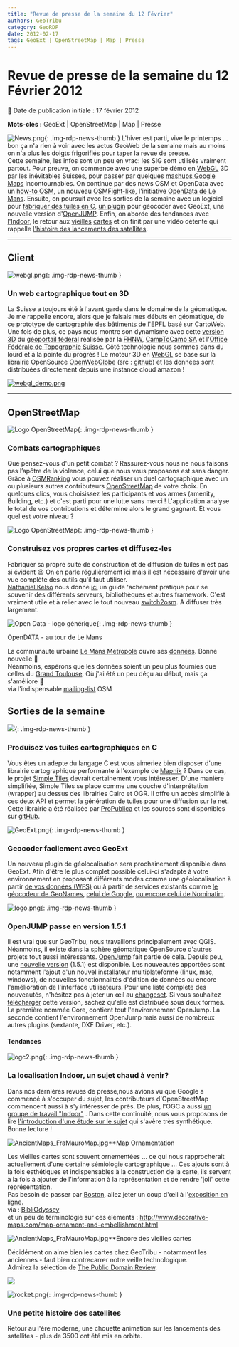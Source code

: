 ```yaml
---
title: "Revue de presse de la semaine du 12 Février"
authors: GeoTribu
category: GeoRDP
date: 2012-02-17
tags: GeoExt | OpenStreetMap | Map | Presse
---
```


# Revue de presse de la semaine du 12 Février 2012


:calendar: Date de publication initiale : 17 février 2012

**Mots-clés :** GeoExt | OpenStreetMap | Map | Presse


![News.png](https://cdn.geotribu.fr/images/internal/icons-rdp-news/news.png){: .img-rdp-news-thumb }
 L'hiver est parti, vive le printemps ... bon ça n'a rien à voir avec les actus GeoWeb de la semaine mais au moins on n'a plus les doigts frigorifiés pour taper la revue de presse.  
 Cette semaine, les infos sont un peu en vrac: les SIG sont utilisés vraiment partout. Pour preuve, on commence avec une superbe démo en [WebGL](#news11) 3D par les inévitables Suisses, pour passer par quelques [mashups Google Maps](#news12) incontournables. On continue par des news OSM et OpenData avec un [how-to OSM](#news22), un nouveau [OSMFight-like](#news21), l'initiative [OpenData de Le Mans](#news43). Ensuite, on poursuit avec les sorties de la semaine avec un logiciel pour [fabriquer des tuiles en C](#news31), [un plugin](#news32) pour géocoder avec GeoExt, une nouvelle version d'[OpenJUMP](#news33). Enfin, on aborde des tendances avec [l'Indoor](#news41), le retour aux [vieilles](#news42) [cartes](#news44) et on finit par une vidéo détente qui rappelle [l'histoire des lancements des satellites](#news45).




----

## Client


 ![webgl.png](/sites/default/files/Tuto/img/Blog/webgl.png){: .img-rdp-news-thumb }

### Un web cartographique tout en 3D

 La Suisse a toujours été à l'avant garde dans le domaine de la géomatique. Je me rappelle encore, alors que je faisais mes débuts en géomatique, de ce prototype de [cartographie des bâtiments de l'EPFL](http://plan.epfl.ch/) basé sur CartoWeb. Une fois de plus, ce pays nous montre son dynamisme avec cette [version 3D](http://swiss3d.openwebglobe.org/) du [géoportail fédéral](http://www.geo.admin.ch/) réalisée par la [FHNW](http://www.fhnw.ch/habg/ivgi), [CampToCamp SA](http://www.camptocamp.com/) et l'[Office Fédérale de Topographie Suisse](http://www.swisstopo.admin.ch/internet/swisstopo/fr/home.html). Côté technologie nous sommes dans du lourd et à la pointe du progrès ! Le moteur 3D en [WebGL](https://fr.wikipedia.org/wiki/WebGL) se base sur la librairie OpenSource [OpenWebGlobe](http://wiki.openwebglobe.org/doku.php?id=start) (src : [github](https://github.com/OpenWebGlobe)) et les données sont distribuées directement depuis une instance cloud amazon !




 [![webgl_demo.png](http://geotribu.net/sites/default/files/Tuto/img/divers/webgl_demo.png)](http://swiss3d.openwebglobe.org/)

----

## OpenStreetMap

 ![Logo OpenStreetMap](https://cdn.geotribu.fr/images/logos-icones/OpenStreetMap/Openstreetmap.png){: .img-rdp-news-thumb }

### Combats cartographiques

 Que pensez-vous d'un petit combat ? Rassurez-vous nous ne nous faisons pas l’apôtre de la violence, celui que nous vous proposons est sans danger. Grâce à [OSMRanking](http://osmranking.altogetherlost.com/) vous pouvez réaliser un duel cartographique avec un ou plusieurs autres contributeurs [OpenStreetMap](https://www.openstreetmap.org/) de votre choix. En quelques clics, vous choisissez les participants et vos armes (amenity, Building, etc.) et c'est parti pour une lutte sans merci ! L'application analyse le total de vos contributions et détermine alors le grand gagnant. Et vous quel est votre niveau ?




 ![Logo OpenStreetMap](https://cdn.geotribu.fr/images/logos-icones/OpenStreetMap/Openstreetmap.png){: .img-rdp-news-thumb }

### Construisez vos propres cartes et diffusez-les

 Fabriquer sa propre suite de construction et de diffusion de tuiles n'est pas si évident :wink: On en parle régulièrement ici mais il est nécessaire d'avoir une vue complète des outils qu'il faut utiliser.  
 [Nathaniel Kelso](http://kelso.it/blog/) nous donne [ici](https://github.com/nvkelso/geo-how-to/wiki) un guide 'achement pratique pour se souvenir des différents serveurs, bibliothèques et autres framework. C'est vraiment utile et à relier avec le tout nouveau [switch2osm](http://switch2osm.org/). A diffuser très largement.




 ![Open Data - logo générique](https://cdn.geotribu.fr/images/logos-icones/divers/opendata.jpg){: .img-rdp-news-thumb }

OpenDATA - au tour de Le Mans

 La communauté urbaine [Le Mans Métropole](http://www.lemans.fr/) ouvre ses [données](http://www.lemainelibre.fr/actualite/le-virage-numerique-du-mans-08-02-2012-28761). Bonne nouvelle :slightly_smiling_face:  
 Néanmoins, espérons que les données soient un peu plus fournies que celles du [Grand Toulouse](http://data.grandtoulouse.fr/). Où j'ai été un peu déçu au début, mais ça s'améliore :slightly_smiling_face:  
 via l'indispensable [mailing-list](http://lists.openstreetmap.org/pipermail/talk-fr/2012-February/040322.html) OSM




## Sorties de la semaine

 ![](https://cdn.geotribu.fr/images/internal/icons-rdp-news/world.png){: .img-rdp-news-thumb }

### Produisez vos tuiles cartographiques en C

 Vous êtes un adepte du langage C est vous aimeriez bien disposer d'une librairie cartographique performante à l'exemple de [Mapnik](http://mapnik.org/) ? Dans ce cas, le projet [Simple Tiles](http://propublica.github.com/simple-tiles/) devrait certainement vous intéresser. D'une manière simplifiée, Simple Tiles se place comme une couche d'interprétation (wrapper) au dessus des librairies Cairo et OGR. Il offre un accès simplifié à ces deux API et permet la génération de tuiles pour une diffusion sur le net. Cette librairie a été réalisée par [ProPublica](http://www.propublica.org/) et les sources sont disponibles sur [gitHub](https://github.com/propublica/simple-tiles).




 ![GeoExt.png](https://cdn.geotribu.fr/images/logos-icones/logiciels_librairies/geoext.png){: .img-rdp-news-thumb }

### Geocoder facilement avec GeoExt

 Un nouveau plugin de géolocalisation sera prochainement disponible dans GeoExt. Afin d'être le plus complet possible celui-ci s'adapte à votre environnement en proposant différents modes comme une géolocalisation à partir [de vos données (WFS)](http://dev.geoext.org/trunk/geoext/examples/geocoder-wfs.html) ou à partir de services existants comme [le géocodeur de GeoNames](http://dev.geoext.org/trunk/geoext/examples/geocoder-geonames.html), [celui de Google](http://dev.geoext.org/trunk/geoext/examples/geocoder-google.html), [ou encore celui de Nominatim](http://dev.geoext.org/trunk/geoext/examples/geocoder.html).




 ![logo.png](/sites/default/files/Tuto/img/Blog/openjump/logo.png){: .img-rdp-news-thumb }

### OpenJUMP passe en version 1.5.1

 Il est vrai que sur GeoTribu, nous travaillons principalement avec QGIS. Néanmoins, il existe dans la sphère géomatique OpenSource d'autres projets tout aussi intéressants. [OpenJump](http://www.openjump.org/) fait partie de cela. Depuis peu, une [nouvelle version](http://sourceforge.net/projects/jump-pilot/files/OpenJUMP/1.5.1/) (1.5.1) est disponible. Les nouveautés apportées sont notamment l'ajout d'un nouvel installateur multiplateforme (linux, mac, windows), de nouvelles fonctionnalités d'édition de données ou encore l'amélioration de l'interface utilisateurs. Pour une liste complète des nouveautés, n'hésitez pas à jeter un œil au [changeset](http://jump-pilot.svn.sourceforge.net/viewvc/jump-pilot/core/trunk/Changes.txt?revision=2721&view=markup). Si vous souhaitez [télécharger](http://sourceforge.net/projects/jump-pilot/files/OpenJUMP/1.5.1/) cette version, sachez qu'elle est distribuée sous deux formes. La première nommée Core, contient tout l'environnement OpenJump. La seconde contient l'environnement OpenJump mais aussi de nombreux autres plugins (sextante, DXF Driver, etc.).




#### Tendances

 ![ogc2.png](https://cdn.geotribu.fr/images/logos-icones/entreprises_association/ogc.png){: .img-rdp-news-thumb }

### La localisation Indoor, un sujet chaud à venir?

 Dans nos dernières revues de presse,nous avions vu que Google a commencé à s'occuper du sujet, les contributeurs d'OpenStreetMap commencent aussi à s'y intéresser de près. De plus, l'OGC a aussi [un groupe de travail "Indoor"](http://www.ogcnetwork.net/indoorlocation) . Dans cette continuité, nous vous proposons de lire [l'introduction d'une étude sur le sujet](http://stack.nil.com/ipcorner/IndoorLocationBasedServices/#chapter1) qui s'avère très synthétique. Bonne lecture !




 ![AncientMaps_FraMauroMap.jpg](http://www.geotribu.net/sites/default/files/Tuto/img/Blog/divers/AncientMaps_FraMauroMap.jpg)**Map Ornamentation

 Les vieilles cartes sont souvent ornementées ... ce qui nous rapprocherait actuellement d'une certaine sémiologie cartographique ... Ces ajouts sont à la fois esthétiques et indispensables à la construction de la carte, ils servent à la fois à ajouter de l'information à la représentation et de rendre 'joli' cette représentation.  
 Pas besoin de passer par [Boston](https://www.openstreetmap.org/?lat=42.3604488372803&lon=-71.059741973877&zoom=13), allez jeter un coup d'œil à l'[exposition en ligne](http://www.hcl.harvard.edu/libraries/maps/exhibits/baroque/).  
 via : [BibliOdyssey](http://bibliodyssey.blogspot.com/2012/02/map-ornamentation.html)  
 et un peu de terminologie sur ces éléments : <http://www.decorative-maps.com/map-ornament-and-embellishment.html>




 ![AncientMaps_FraMauroMap.jpg](http://www.geotribu.net/sites/default/files/Tuto/img/Blog/divers/AncientMaps_FraMauroMap.jpg)**Encore des vieilles cartes

 Décidément on aime bien les cartes chez GeoTribu - notamment les anciennes - faut bien contrecarrer notre veille technologique.  
 Admirez la sélection de [The Public Domain Review](http://publicdomainreview.org/2011/09/22/maps-from-geographicus/).

 ![](http://upload.wikimedia.org/wikipedia/commons/thumb/4/48/1853_Kaei_6_Japanese_Map_of_the_World_-_Geographicus_-_ChikyuBankokuHozu-nakajima-1853.jpg/800px-1853_Kaei_6_Japanese_Map_of_the_World_-_Geographicus_-_ChikyuBankokuHozu-nakajima-1853.jpg)




 ![rocket.png](/sites/default/files/Tuto/img/Blog/rocket.png){: .img-rdp-news-thumb }

### Une petite histoire des satellites

 Retour au l'ère moderne, une chouette animation sur les lancements des satellites - plus de 3500 ont été mis en orbite.
